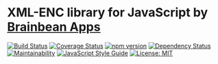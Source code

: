 # XML-ENC library for JavaScript by [Brainbean Apps](https://brainbeanapps.com)

[![Build Status](https://img.shields.io/travis/brainbeanapps/xmlencjs.svg)](https://travis-ci.org/brainbeanapps/xmlencjs)
[![Coverage Status](https://img.shields.io/coveralls/github/brainbeanapps/xmlencjs.svg)](https://coveralls.io/github/brainbeanapps/xmlencjs?branch=master)
[![npm version](https://badge.fury.io/js/xmlencjs.svg)](https://badge.fury.io/js/xmlencjs)
[![Dependency Status](https://img.shields.io/librariesio/github/brainbeanapps/xmlencjs.svg)](https://libraries.io/github/brainbeanapps/xmlencjs)
[![Maintainability](https://api.codeclimate.com/v1/badges/bc4ff02d807fe857275d/maintainability)](https://codeclimate.com/github/brainbeanapps/xmlencjs/maintainability)
[![JavaScript Style Guide](https://img.shields.io/badge/code_style-standard-brightgreen.svg)](https://standardjs.com)
[![License: MIT](https://img.shields.io/github/license/brainbeanapps/xmlencjs.svg)](https://github.com/brainbeanapps/xmlencjs)
